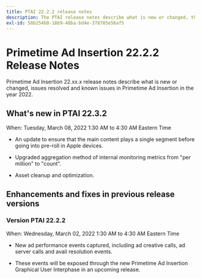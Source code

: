 ```yaml
---
title: PTAI 22.2.2 release notes
description: The PTAI release notes describe what is new or changed, the resolved and known issues in Primetime Ad Insertion in the year 2022.
exl-id: 58b254b8-18b9-48ba-bd4e-378785e56af5
---
```

# Primetime Ad Insertion 22.2.2 Release Notes

Primetime Ad Insertion 22.xx.x release notes describe what is new or changed, issues resolved and known issues in Primetime Ad Insertion in the year 2022.

## What's new in PTAI 22.3.2

When: Tuesday, March 08, 2022 1:30 AM to 4:30 AM Eastern Time

* An update to ensure that the main content plays a single segment before going into pre-roll in Apple devices.

* Upgraded aggregation method of internal monitoring metrics from "per million" to "count".

* Asset cleanup and optimization.

## Enhancements and fixes in previous release versions

### Version PTAI 22.2.2

When: Wednesday, March 02, 2022 1:30 AM to 4:30 AM Eastern Time

* New ad performance events captured, including ad creative calls, ad server calls and avail resolution events.

* These events will be exposed through the new Primetime Ad Insertion Graphical User Interphase in an upcoming release.
